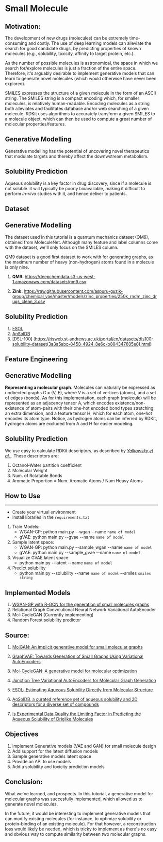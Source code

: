 # Small Molecule

Motivation:
-----------
The development of new drugs (molecules) can be extremely time-consuming and costly.
The use of deep learning models can alleviate the search for good candidate drugs,
by predicting properties of known molecules (e.g., solubility, toxicity, affinity to target protein, etc.).

As the number of possible molecules is astronomical, the space in which we search
for/explore molecules is just a fraction of the entire space. Therefore, it's arguably
desirable to implement generative models that can learn to generate novel molecules
(which would otherwise have never been explored).

SMILES expresses the structure of a given molecule in the form of an ASCII string.
The SMILES string is a compact encoding which, for smaller molecules, is relatively human-readable.
Encoding molecules as a string both alleviates and facilitates database and/or web
searching of a given molecule. RDKit uses algorithms to accurately transform a given
SMILES to a molecule object, which can then be used to compute a great number of
molecular properties/features.

## Generative Modelling

Generative modelling has the potential of uncovering novel therapeutics
that modulate targets and thereby affect the downwstream metabolism.

## Solubility Prediction

Aqueous solubility is a key factor in drug discovery, since if a molecule is not soluble. it will typically be poorly bioavailable, making it difficult to perform <i>in-vivo</i> studies with it, and hence deliver to patients.

Dataset
-------

## Generative Modelling

The dataset used in this tutorial is a quantum mechanics dataset (QM9), obtained from MoleculeNet. Although many feature and label columns come with the dataset, we'll only focus on the SMILES column.

QM9 dataset is a good first dataset to work with for generating graphs, as the maximum number
of heavy (non-hydrogen) atoms found in a molecule is only nine.

1. <b>QM9: </b> https://deepchemdata.s3-us-west-1.amazonaws.com/datasets/qm9.csv

2. <b>Zink: </b> https://raw.githubusercontent.com/aspuru-guzik-group/chemical_vae/master/models/zinc_properties/250k_rndm_zinc_drugs_clean_3.csv

## Solubility Prediction

1. [ESOL](https://pubs.acs.org/doi/suppl/10.1021/ci034243x/suppl_file/ci034243xsi20040112_053635.txt)
2. [AqSolDB](https://www.kaggle.com/datasets/sorkun/aqsoldb-a-curated-aqueous-solubility-dataset)
3. [DSL-100] (https://risweb.st-andrews.ac.uk/portal/en/datasets/dls100-solubility-dataset(3a3a5abc-8458-4924-8e6c-b804347605e8).html)

Feature Engineering
-------------------

## Generative Modelling

<b>Representing a molecular graph</b>. Molecules can naturally be expressed
as undirected graphs G = (V, E), where V is a set of vertices (atoms), and 
a set of edges (bonds). As for this implementation, each graph (molecule) will
be represented as an adjacency tensor A, which encodes existence/non-existence of
atom-pairs with their one-hot encoded bond types stretching an extra dimension,
and a feature tensor H, which for each atom, one-hot encodes its atom type. Notice,
as hydrogen atoms can be inferred by RDKit, hydrogen atoms are excluded from A and H for
easier modeling.

## Solubility Prediction

We use easy to calculate RDKit descriptors, as described by [<i> Yalkowsky et al. </i>](https://jpharmsci.org/article/S0022-3549(16)30715-8/fulltext). These descriptors are:

1. Octanol-Water partition coefficient
2. Molecular Weight
3. Num. of Rotatable Bonds
4. Aromatic Proportion = Num. Aromatic Atoms / Num Heavy Atoms

## How to Use
-------------
- Create your virtual environment
- Install libraries in the `requirements.txt`

1. Train Models:
    - WGAN-GP: python main.py --wgan --name `name of model`
    - gVAE: python main.py --gvae --name `name of model`
2. Sample latent space:
    - WGAN-GP: python main.py --sample_wgan --name `name of model`
    - gVAE: python main.py --sample_gvae --name `name of model`
3. Visualize GVAE latent space
    - python main.py --latent --name `name of model`
4. Predict solubility
    - python main.py --solubility --name `name of model` --smiles `smiles string`


Implemented Models
---------------
1. [WGAN-GP with R-GCN for the generation of small molecules graphs](https://keras.io/examples/generative/wgan-graphs/)
2. Relational Graph Convolutional Neural Network Variational AutoEncoder
3. Mol-CycleGAN (Currently implementing)
4. Random Forest solubility predictor


Source:
-------
1. [MolGAN: An implicit generative model for small molecular graphs](https://arxiv.org/abs/1805.11973)

2. [GraphVAE: Towards Generation of Small Graphs Using Variational AutoEncoders](https://arxiv.org/pdf/1802.03480.pdf)

3. [Mol-CycleGAN: A generative model for molecular optimization](https://arxiv.org/pdf/1802.03480.pdf)

4. [Junction Tree Variational AutoEncoders for Molecular Graph Generation](https://arxiv.org/abs/1802.04364)

5. [ESOL: Estimating Aqueous Solubility Directly from Molecular Structure](https://pubs.acs.org/doi/10.1021/ci034243x)

6. [AqSolDB, a curated reference set of aqueous solubility and 2D descriptors for a diverse set of compounds](https://www.nature.com/articles/s41597-019-0151-1)

7. [Is Experimental Data Quality the Limiting Factor in Predicting the Aqueous Solubility of Driglike Molecules](https://pubs.acs.org/doi/full/10.1021/mp500103r)


Objectives
----------
1. Implement Generative models (VAE and GAN) for small molecule design
2. Add support for the latest diffusion models
3. Sample generative models latent space
4. Provide an API to use models
5. Add a solubility and toxicity prediction models


Conclusion:
-----------
What we've learned, and prospects. In this tutorial, a generative model
for molecular graphs was succesfully implemented, which allowed us to generate novel molecules.

In the future, it would be interesting to implement generative models
that can modify existing molecules (for instance, to optimize solubility or protein-binding of an existing molecule).
For that however, a reconstruction loss would likely be needed, which is
tricky to implement as there's no easy and obvious way to compute similarity
between two molecular graphs.